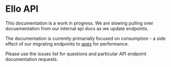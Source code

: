# Ello API

This documentation is a work in progress. We are slowing pulling over docuementation from our internal api docs as we update endpoints.

The documentation is currently primarially focused on consumption - a side effect of our migrating endpoints to [apex](https://github.com/ello/apex) for performance.

Please use the issues list for questions and particular API endpoint documentation requests.
